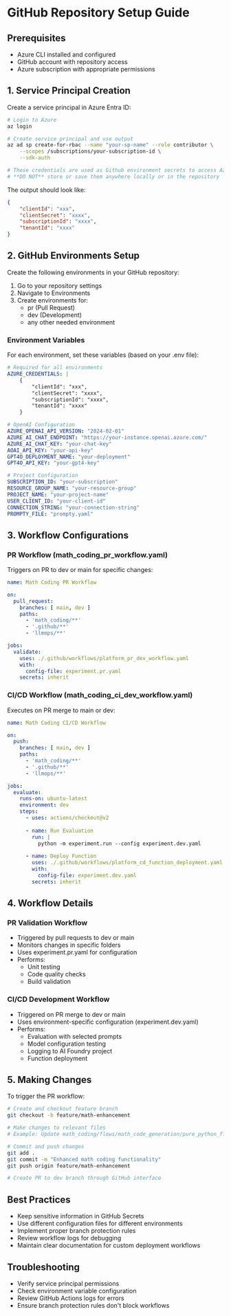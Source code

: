 # GitHub Repository Setup Guide

## Prerequisites

- Azure CLI installed and configured
- GitHub account with repository access
- Azure subscription with appropriate permissions

## 1. Service Principal Creation

Create a service principal in Azure Entra ID:

```bash
# Login to Azure
az login

# Create service principal and use output
az ad sp create-for-rbac --name "your-sp-name" --role contributor \
    --scopes /subscriptions/your-subscription-id \
    --sdk-auth

# These credentials are used as Github environment secrets to access Azure resources and services from Github workflows.
# **DO NOT** store or save them anywhere locally or in the repository
```

The output should look like:

```json
{
    "clientId": "xxx",
    "clientSecret": "xxxx",
    "subscriptionId": "xxxx",
    "tenantId": "xxxx"
}
```

## 2. GitHub Environments Setup

Create the following environments in your GitHub repository:

1. Go to your repository settings
2. Navigate to Environments
3. Create environments for:
   - pr (Pull Request)
   - dev (Development)
   - any other needed environment

### Environment Variables

For each environment, set these variables (based on your .env file):

```yaml
# Required for all environments
AZURE_CREDENTIALS: |
    {
        "clientId": "xxx",
        "clientSecret": "xxxx",
        "subscriptionId": "xxxx",
        "tenantId": "xxxx"
    }

# OpenAI Configuration
AZURE_OPENAI_API_VERSION: "2024-02-01"
AZURE_AI_CHAT_ENDPOINT: "https://your-instance.openai.azure.com/"
AZURE_AI_CHAT_KEY: "your-chat-key"
AOAI_API_KEY: "your-api-key"
GPT4O_DEPLOYMENT_NAME: "your-deployment"
GPT4O_API_KEY: "your-gpt4-key"

# Project Configuration
SUBSCRIPTION_ID: "your-subscription"
RESOURCE_GROUP_NAME: "your-resource-group"
PROJECT_NAME: "your-project-name"
USER_CLIENT_ID: "your-client-id"
CONNECTION_STRING: "your-connection-string"
PROMPTY_FILE: "prompty.yaml"
```

## 3. Workflow Configurations

### PR Workflow (math_coding_pr_workflow.yaml)

Triggers on PR to dev or main for specific changes:

```yaml
name: Math Coding PR Workflow

on:
  pull_request:
    branches: [ main, dev ]
    paths:
      - 'math_coding/**'
      - '.github/**'
      - 'llmops/**'

jobs:
  validate:
    uses: ./.github/workflows/platform_pr_dev_workflow.yaml
    with:
      config-file: experiment.pr.yaml
    secrets: inherit
```

### CI/CD Workflow (math_coding_ci_dev_workflow.yaml)

Executes on PR merge to main or dev:

```yaml
name: Math Coding CI/CD Workflow

on:
  push:
    branches: [ main, dev ]
    paths:
      - 'math_coding/**'
      - '.github/**'
      - 'llmops/**'

jobs:
  evaluate:
    runs-on: ubuntu-latest
    environment: dev
    steps:
      - uses: actions/checkout@v2
      
      - name: Run Evaluation
        run: |
          python -m experiment.run --config experiment.dev.yaml
      
      - name: Deploy Function
        uses: ./.github/workflows/platform_cd_function_deployment.yaml
        with:
          config-file: experiment.dev.yaml
        secrets: inherit
```

## 4. Workflow Details

### PR Validation Workflow

- Triggered by pull requests to dev or main
- Monitors changes in specific folders
- Uses experiment.pr.yaml for configuration
- Performs:
  - Unit testing
  - Code quality checks
  - Build validation

### CI/CD Development Workflow

- Triggered on PR merge to dev or main
- Uses environment-specific configuration (experiment.dev.yaml)
- Performs:
  - Evaluation with selected prompts
  - Model configuration testing
  - Logging to AI Foundry project
  - Function deployment

## 5. Making Changes

To trigger the PR workflow:

```bash
# Create and checkout feature branch
git checkout -b feature/math-enhancement

# Make changes to relevant files
# Example: Update math_coding/flows/math_code_generation/pure_python_flow.py

# Commit and push changes
git add .
git commit -m "Enhanced math coding functionality"
git push origin feature/math-enhancement

# Create PR to dev branch through GitHub interface
```

## Best Practices

- Keep sensitive information in GitHub Secrets
- Use different configuration files for different environments
- Implement proper branch protection rules
- Review workflow logs for debugging
- Maintain clear documentation for custom deployment workflows

## Troubleshooting

- Verify service principal permissions
- Check environment variable configuration
- Review GitHub Actions logs for errors
- Ensure branch protection rules don't block workflows